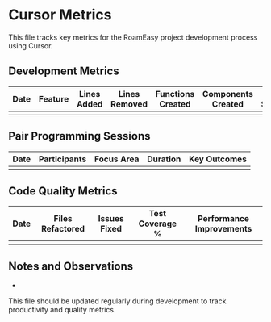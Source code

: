 # Cursor Metrics

This file tracks key metrics for the RoamEasy project development process using Cursor.

## Development Metrics

| Date | Feature | Lines Added | Lines Removed | Functions Created | Components Created | Time Spent |
|------|---------|-------------|---------------|-------------------|-------------------|------------|
|      |         |             |               |                   |                   |            |

## Pair Programming Sessions

| Date | Participants | Focus Area | Duration | Key Outcomes |
|------|--------------|------------|----------|--------------|
|      |              |            |          |              |

## Code Quality Metrics

| Date | Files Refactored | Issues Fixed | Test Coverage % | Performance Improvements |
|------|------------------|--------------|----------------|-----------------------------|
|      |                  |              |                |                             |

## Notes and Observations

- 

This file should be updated regularly during development to track productivity and quality metrics. 